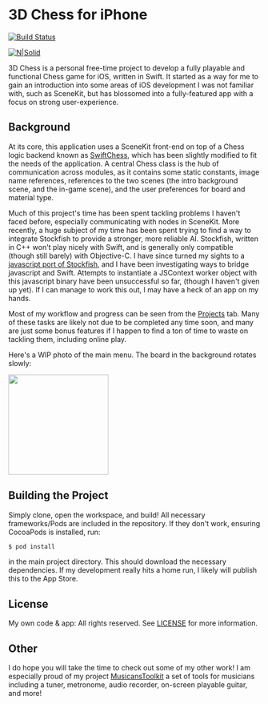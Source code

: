 # 3D Chess for iPhone
[![Build Status](https://travis-ci.com/markypizz/Chess.svg?branch=master)](https://travis-ci.com/markypizz/Chess)

[![N|Solid](https://cdn4.iconfinder.com/data/icons/logos-3/1300/swift-seeklogo-128.png)](https://nodesource.com/products/nsolid)

3D Chess is a personal free-time project to develop a fully playable and functional Chess game for iOS, written in Swift. It started as a way for me to gain an introduction into some areas of iOS development I was not familiar with, such as SceneKit, but has blossomed into a fully-featured app with a focus on strong user-experience.

Background
----
At its core, this application uses a SceneKit front-end on top of a Chess logic backend known as [SwiftChess](https://github.com/SteveBarnegren/SwiftChess), which has been slightly modified to fit the needs of the application. A central Chess class is the hub of communication across modules, as it contains some static constants, image name references, references to the two scenes (the intro background scene, and the in-game scene), and the user preferences for board and material type.

Much of this project's time has been spent tackling problems I haven't faced before, especially communicating with nodes in SceneKit. More recently, a huge subject of my time has been spent trying to find a way to integrate Stockfish to provide a stronger, more reliable AI. Stockfish, written in C++ won't play nicely with Swift, and is generally only compatible (though still barely) with Objective-C. I have since turned my sights to a [javascript port of Stockfish](https://github.com/exoticorn/stockfish-js), and I have been investigating ways to bridge javascript and Swift. Attempts to instantiate a JSContext worker object with this javascript binary have been unsuccessful so far, (though I haven't given up yet). If I can manage to work this out, I may have a heck of an app on my hands.

Most of my workflow and progress can be seen from the [Projects](https://github.com/markypizz/Chess/projects) tab. Many of these tasks are likely not due to be completed any time soon, and many are just some bonus features if I happen to find a ton of time to waste on tackling them, including online play.

Here's a WIP photo of the main menu. The board in the background rotates slowly:

<img src="https://i.imgur.com/vvCIIS7.png" width="200">

Building the Project
----
Simply clone, open the workspace, and build! All necessary frameworks/Pods are included in the repository. If they don't work, ensuring CocoaPods is installed, run:
```sh
$ pod install
```
in the main project directory. This should download the necessary dependencies. If my development really hits a home run, I likely will publish this to the App Store.

License
----
My own code & app: All rights reserved.
See [LICENSE](https://github.com/markypizz/Chess/blob/master/LICENSE) for more information.

Other
----
I do hope you will take the time to check out some of my other work! I am especially proud of my project [MusicansToolkit](https://github.com/markypizz/MusiciansToolkit) a set of tools for musicians including a tuner, metronome, audio recorder, on-screen playable guitar, and more!
